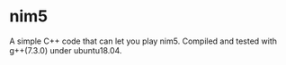 # nim5
A simple C++ code that can let you play nim5.
Compiled and tested with g++(7.3.0) under ubuntu18.04.

